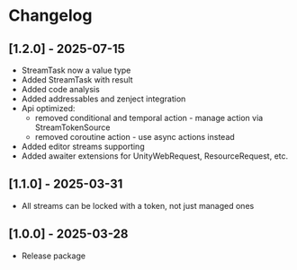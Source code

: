 # Changelog

## [1.2.0] - 2025-07-15

* StreamTask now a value type
* Added StreamTask with result
* Added code analysis
* Added addressables and zenject integration
* Api optimized:
  * removed conditional and temporal action - manage action via StreamTokenSource
  * removed coroutine action - use async actions instead
* Added editor streams supporting
* Added awaiter extensions for UnityWebRequest, ResourceRequest, etc.

## [1.1.0] - 2025-03-31

* All streams can be locked with a token, not just managed ones

## [1.0.0] - 2025-03-28

* Release package